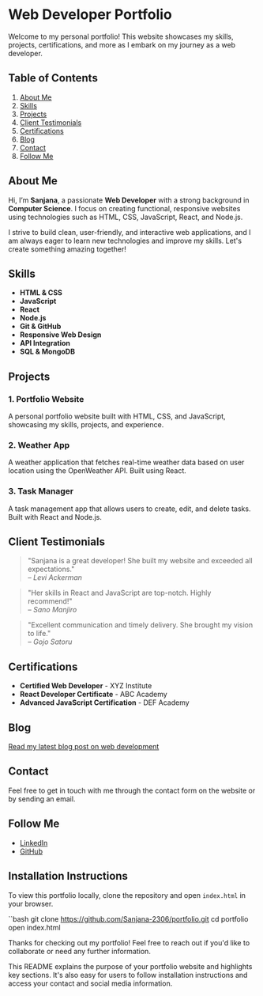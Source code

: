 # Web Developer Portfolio

Welcome to my personal portfolio! This website showcases my skills, projects, certifications, and more as I embark on my journey as a web developer.

## Table of Contents
1. [About Me](#about-me)
2. [Skills](#skills)
3. [Projects](#projects)
4. [Client Testimonials](#client-testimonials)
5. [Certifications](#certifications)
6. [Blog](#blog)
7. [Contact](#contact)
8. [Follow Me](#follow-me)

## About Me
Hi, I’m **Sanjana**, a passionate **Web Developer** with a strong background in **Computer Science**. I focus on creating functional, responsive websites using technologies such as HTML, CSS, JavaScript, React, and Node.js.

I strive to build clean, user-friendly, and interactive web applications, and I am always eager to learn new technologies and improve my skills. Let's create something amazing together!

## Skills
- **HTML & CSS**
- **JavaScript**
- **React**
- **Node.js**
- **Git & GitHub**
- **Responsive Web Design**
- **API Integration**
- **SQL & MongoDB**

## Projects

### 1. **Portfolio Website**
A personal portfolio website built with HTML, CSS, and JavaScript, showcasing my skills, projects, and experience.

### 2. **Weather App**
A weather application that fetches real-time weather data based on user location using the OpenWeather API. Built using React.

### 3. **Task Manager**
A task management app that allows users to create, edit, and delete tasks. Built with React and Node.js.

## Client Testimonials
> "Sanjana is a great developer! She built my website and exceeded all expectations."  
– *Levi Ackerman*

> "Her skills in React and JavaScript are top-notch. Highly recommend!"  
– *Sano Manjiro*

> "Excellent communication and timely delivery. She brought my vision to life."  
– *Gojo Satoru*

## Certifications
- **Certified Web Developer** - XYZ Institute
- **React Developer Certificate** - ABC Academy
- **Advanced JavaScript Certification** - DEF Academy

## Blog
[Read my latest blog post on web development](#)

## Contact
Feel free to get in touch with me through the contact form on the website or by sending an email.

## Follow Me
- [LinkedIn](https://www.linkedin.com/in/sanjanasugumar)
- [GitHub](https://github.com/Sanjana-2306)

## Installation Instructions
To view this portfolio locally, clone the repository and open `index.html` in your browser.

``bash
git clone https://github.com/Sanjana-2306/portfolio.git
cd portfolio
open index.html


Thanks for checking out my portfolio! Feel free to reach out if you'd like to collaborate or need any further information.


This README explains the purpose of your portfolio website and highlights key sections. It's also easy for users to follow installation instructions and access your contact and social media information.


